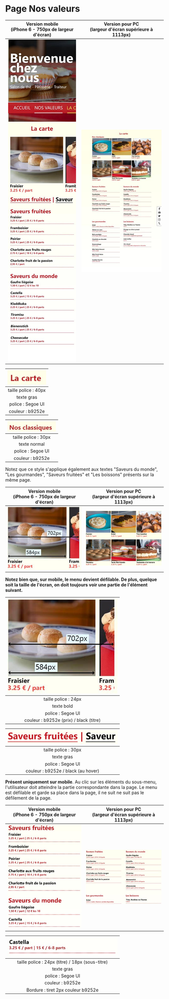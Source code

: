 # Page Nos valeurs

| Version mobile <br />(iPhone 6 - 750px de largeur d'écran) | Version pour PC <br />(largeur d'écran supérieure à 1113px) |
| :--------------------------------------------------------: | :---------------------------------------------------------: |
|        ![](./_sources/images/mini/mobile-carte.jpg)        |          ![](./_sources/images/mini/pc-carte.jpg)           |

| ![](./_sources/images/mise-en-page/la-carte-titre.jpg) |
| :----------------------------------------------------: |
|                  taille police : 40px                  |
|                       texte gras                       |
|                   police : Segoe UI                    |
|                    couleur : b9252e                    |

| ![](./_sources/images/mise-en-page/nos-classiques.jpg) |
| :----------------------------------------------------: |
|                  taille police : 30px                  |
|                      texte normal                      |
|                   police : Segoe UI                    |
|                    couleur : b9252e                    |

Notez que ce style s'applique également aux textes "Saveurs du monde", "Les gourmandes", "Saveurs fruitées" et "Les boissons" présents sur la même page.

|   Version mobile <br />(iPhone 6 - 750px de largeur d'écran)   | Version pour PC <br />(largeur d'écran supérieure à 1113px) |
| :------------------------------------------------------------: | :---------------------------------------------------------: |
| ![](./_sources/images/mise-en-page/mobile-menu-classiques.jpg) | ![](./_sources/images/mise-en-page/pc-menu-classiques.jpg)  |

**Notez bien que, sur mobile, le menu devient défilable. De plus, quelque soit la taille de l'écran, on doit toujours voir une partie de l'élément suivant.**

| ![](./_sources/images/mise-en-page/mobile-menu-classiques.jpg) |
| :------------------------------------------------------------: |
|                      taille police : 24px                      |
|                           texte bold                           |
|                       police : Segoe UI                        |
|            couleur : b9252e (prix) / black (titre)             |

| ![](./_sources/images/mise-en-page/sub-menu-menu.jpg) |
| :---------------------------------------------------: |
|                 taille police : 30px                  |
|                      texte gras                       |
|                   police : Segoe UI                   |
|          couleur : b9252e / black (au hover)          |

**Présent uniquement sur mobile**. Au clic sur les éléments du sous-menu, l'utilisateur doit atteindre la partie correspondante dans la page. Le menu est défilable et garde sa place dans la page, il ne suit ne suit pas le défilement de la page.

| Version mobile <br />(iPhone 6 - 750px de largeur d'écran) | Version pour PC <br />(largeur d'écran supérieure à 1113px) |
| :--------------------------------------------------------: | :---------------------------------------------------------: |
|    ![](./_sources/images/mise-en-page/mobile-menu.jpg)     |       ![](./_sources/images/mise-en-page/pc-menu.jpg)       |

| ![](./_sources/images/mise-en-page/element-menu.jpg) |
| :--------------------------------------------------: |
|   taille police : 24px (titre) / 18px (sous-titre)   |
|                      texte gras                      |
|                  police : Segoe UI                   |
|                   couleur : b9252e                   |
|          Bordure : tiret 2px couleur b9252e          |
